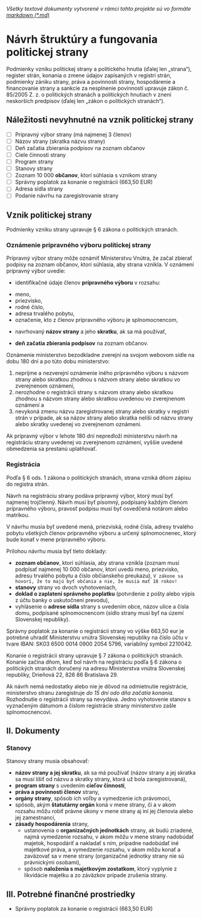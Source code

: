 *Všetky textové dokumenty vytvorené v rámci tohto projekte sú vo formáte [markdown (*.md)](https://guides.github.com/features/mastering-markdown/)*


# Návrh štruktúry a fungovania politickej strany

Podmienky vzniku politickej strany a politického hnutia (ďalej len „strana“), register strán, konania o zmene údajov zapísaných v registri strán, podmienky zániku strany, práva a povinnosti strany, hospodárenie a financovanie strany a sankcie za nesplnenie povinností upravuje zákon č. 85/2005 Z. z. o politických stranách a politických hnutiach v znení neskorších predpisov (ďalej len „zákon o politických stranách“).

## Náležitosti nevyhnutné na vznik politickej strany

* [ ] Prípravný výbor strany (má najmenej 3 členov)
* [ ] Názov strany (skratka názvu strany)
* [ ] Deň začatia zbierania podpisov na zoznam občanov
* [ ] Ciele činnosti strany
* [ ] Program strany
* [ ] Stanovy strany
* [ ] Zoznam 10 000 **občanov**, ktorí súhlasia s vznikom strany
* [ ] Správny poplatok za konanie o registrácii (663,50 EUR)
* [ ] Adresa sídla strany
* [ ] Podanie návrhu na zaregistrovanie strany

## Vznik politickej strany

Podmienky vzniku strany upravuje § 6 zákona o politických stranách.

### Oznámenie prípravného výboru politickej strany

Prípravný výbor strany môže oznámiť Ministerstvu Vnútra, že začal zbierať podpisy na zoznam občanov, ktorí súhlasia, aby strana vznikla. V oznámení prípravný výbor uvedie:

* identifikačné údaje členov **prípravného výboru** v rozsahu: 
 - meno, 
 - priezvisko,
 - rodné číslo,
 - adresa trvalého pobytu,
 - označenie, kto z členov prípravného výboru je splnomocnencom,
   
* navrhovaný **názov strany** a jeho **skratku**, ak sa má používať,
 
* **deň začatia zbierania podpisov** na zoznam občanov.

Oznámenie ministerstvo bezodkladne zverejní na svojom webovom sídle na dobu 180 dní a po túto dobu ministerstvo:

 1. neprijme a nezverejní oznámenie iného prípravného výboru s názvom strany alebo skratkou zhodnou s názvom strany alebo skratkou vo zverejnenom oznámení,
 2. nerozhodne o registrácii strany s názvom strany alebo skratkou zhodnou s názvom strany alebo skratkou uvedenou vo zverejnenom oznámení a
 3. nevykoná zmenu názvu zaregistrovanej strany alebo skratky v registri strán v prípade, ak sa názov strany alebo skratka nelíši od názvu strany alebo skratky uvedenej vo zverejnenom oznámení.
 
Ak prípravný výbor v lehote 180 dní nepredloží ministerstvu návrh na registráciu strany uvedenej vo zverejnenom oznámení, vyššie uvedené obmedzenia sa prestanú uplatňovať.

### Registrácia

Podľa § 6 ods. 1 zákona o politických stranách, strana vzniká dňom zápisu do registra strán.

Návrh na registráciu strany podáva prípravný výbor, ktorý musí byť najmenej trojčlenný. Návrh musí byť písomný, podpísaný každým členom prípravného výboru, pravosť podpisu musí byť osvedčená notárom alebo matrikou.

V návrhu musia byť uvedené mená, priezviská, rodné čísla, adresy trvalého pobytu všetkých členov prípravného výboru a určený splnomocnenec, ktorý bude konať v mene prípravného výboru.

Prílohou návrhu musia byť tieto doklady:

* **zoznam občanov**, ktorí súhlasia, aby strana vznikla (zoznam musí podpísať najmenej 10 000 občanov, ktorí uvedú meno, priezvisko, adresu trvalého pobytu a číslo občianskeho preukazu),
``` V zákone sa hovorí, že to majú byť občania a nie, že musia mať 18 rokov! ```
* **stanovy** strany vo dvoch vyhotoveniach,
* **doklad o zaplatení správneho poplatku** (potvrdenie z pošty alebo výpis z účtu banky o uskutočnení prevodu),
* vyhlásenie o **adrese sídla** strany s uvedením obce, názov ulice a čísla domu, podpísané splnomocnencom (sídlo strany musí byť na území Slovenskej republiky).

Správny poplatok za konanie o registrácii strany vo výške 663,50 eur je potrebné uhradiť Ministerstvu vnútra Slovenskej republiky na číslo účtu v tvare IBAN: SK03 6500 0014 0900 2054 5796, variabilný symbol 2210042.

Konanie o registrácii strany upravuje § 7 zákona o politických stranách. Konanie začína dňom, keď bol návrh na registráciu podľa § 6 zákona o politických stranách doručený na adresu Ministerstva vnútra Slovenskej republiky, Drieňová 22, 826 86 Bratislava 29.

Ak návrh nemá nedostatky alebo nie je dôvod na odmietnutie registrácie, ministerstvo stranu zaregistruje *do 15 dní odo dňa začatia konania*. Rozhodnutie o registrácii strany sa nevydáva. Jedno vyhotovenie stanov s vyznačeným dátumom a číslom registrácie strany ministerstvo zašle splnomocnencovi.

## II. Dokumenty

### Stanovy

Stanovy strany musia obsahovať:

* **názov strany a jej skratku**, ak sa má používať (názov strany a jej skratka sa musí líšiť od názvu a skratky strany, ktorá už bola zaregistrovaná),
* **program strany** s uvedením **cieľov činnosti**,
* **práva a povinnosti členov** strany,
* **orgány strany**, spôsob ich voľby a vymedzenie ich právomoci,
* spôsob, akým **štatutárny orgán** koná v mene strany, či a v akom rozsahu môžu robiť právne úkony v mene strany aj iní jej členovia alebo jej zamestnanci,
* **zásady hospodárenia** strany,
  - ustanovenia o **organizačných jednotkách** strany, ak budú zriadené, najmä vymedzenie rozsahu, v akom môžu v mene strany nadobúdať majetok, hospodáriť a nakladať s ním, prípadne nadobúdať iné majetkové práva, a vymedzenie rozsahu, v akom môžu konať a zaväzovať sa v mene strany (organizačné jednotky strany nie sú právnickými osobami),
  - spôsob **naloženia s majetkovým zostatkom**, ktorý vyplynie z likvidácie majetku a zo záväzkov prípade zrušenia strany.

## III. Potrebné finančné prostriedky

* Správny poplatok za konanie o registrácii (663,50 EUR)
